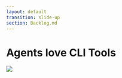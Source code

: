 ```yaml
---
layout: default
transition: slide-up
section: Backlog.md
---
```


# Agents love CLI Tools

<div class="mt-8" v-click>
    <img class="" src="/backlog.3.png">
</div>
